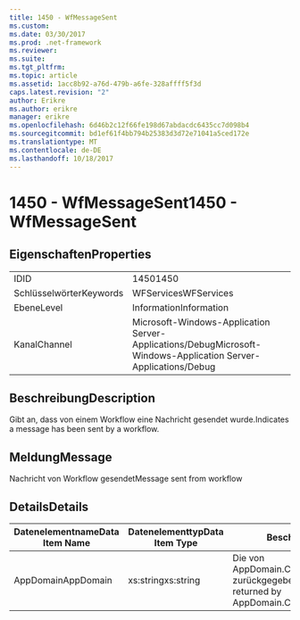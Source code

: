 ```yaml
---
title: 1450 - WfMessageSent
ms.custom: 
ms.date: 03/30/2017
ms.prod: .net-framework
ms.reviewer: 
ms.suite: 
ms.tgt_pltfrm: 
ms.topic: article
ms.assetid: 1acc8b92-a76d-479b-a6fe-328affff5f3d
caps.latest.revision: "2"
author: Erikre
ms.author: erikre
manager: erikre
ms.openlocfilehash: 6d46b2c12f66fe198d67abdacdc6435cc7d098b4
ms.sourcegitcommit: bd1ef61f4bb794b25383d3d72e71041a5ced172e
ms.translationtype: MT
ms.contentlocale: de-DE
ms.lasthandoff: 10/18/2017
---
```

# <a name="1450---wfmessagesent"></a><span data-ttu-id="8bef7-102">1450 - WfMessageSent</span><span class="sxs-lookup"><span data-stu-id="8bef7-102">1450 - WfMessageSent</span></span>
## <a name="properties"></a><span data-ttu-id="8bef7-103">Eigenschaften</span><span class="sxs-lookup"><span data-stu-id="8bef7-103">Properties</span></span>  
  
|||  
|-|-|  
|<span data-ttu-id="8bef7-104">ID</span><span class="sxs-lookup"><span data-stu-id="8bef7-104">ID</span></span>|<span data-ttu-id="8bef7-105">1450</span><span class="sxs-lookup"><span data-stu-id="8bef7-105">1450</span></span>|  
|<span data-ttu-id="8bef7-106">Schlüsselwörter</span><span class="sxs-lookup"><span data-stu-id="8bef7-106">Keywords</span></span>|<span data-ttu-id="8bef7-107">WFServices</span><span class="sxs-lookup"><span data-stu-id="8bef7-107">WFServices</span></span>|  
|<span data-ttu-id="8bef7-108">Ebene</span><span class="sxs-lookup"><span data-stu-id="8bef7-108">Level</span></span>|<span data-ttu-id="8bef7-109">Information</span><span class="sxs-lookup"><span data-stu-id="8bef7-109">Information</span></span>|  
|<span data-ttu-id="8bef7-110">Kanal</span><span class="sxs-lookup"><span data-stu-id="8bef7-110">Channel</span></span>|<span data-ttu-id="8bef7-111">Microsoft-Windows-Application Server-Applications/Debug</span><span class="sxs-lookup"><span data-stu-id="8bef7-111">Microsoft-Windows-Application Server-Applications/Debug</span></span>|  
  
## <a name="description"></a><span data-ttu-id="8bef7-112">Beschreibung</span><span class="sxs-lookup"><span data-stu-id="8bef7-112">Description</span></span>  
 <span data-ttu-id="8bef7-113">Gibt an, dass von einem Workflow eine Nachricht gesendet wurde.</span><span class="sxs-lookup"><span data-stu-id="8bef7-113">Indicates a message has been sent by a workflow.</span></span>  
  
## <a name="message"></a><span data-ttu-id="8bef7-114">Meldung</span><span class="sxs-lookup"><span data-stu-id="8bef7-114">Message</span></span>  
 <span data-ttu-id="8bef7-115">Nachricht von Workflow gesendet</span><span class="sxs-lookup"><span data-stu-id="8bef7-115">Message sent from workflow</span></span>  
  
## <a name="details"></a><span data-ttu-id="8bef7-116">Details</span><span class="sxs-lookup"><span data-stu-id="8bef7-116">Details</span></span>  
  
|<span data-ttu-id="8bef7-117">Datenelementname</span><span class="sxs-lookup"><span data-stu-id="8bef7-117">Data Item Name</span></span>|<span data-ttu-id="8bef7-118">Datenelementtyp</span><span class="sxs-lookup"><span data-stu-id="8bef7-118">Data Item Type</span></span>|<span data-ttu-id="8bef7-119">Beschreibung</span><span class="sxs-lookup"><span data-stu-id="8bef7-119">Description</span></span>|  
|--------------------|--------------------|-----------------|  
|<span data-ttu-id="8bef7-120">AppDomain</span><span class="sxs-lookup"><span data-stu-id="8bef7-120">AppDomain</span></span>|<span data-ttu-id="8bef7-121">xs:string</span><span class="sxs-lookup"><span data-stu-id="8bef7-121">xs:string</span></span>|<span data-ttu-id="8bef7-122">Die von AppDomain.CurrentDomain.FriendlyName zurückgegebene Zeichenfolge.</span><span class="sxs-lookup"><span data-stu-id="8bef7-122">The string returned by AppDomain.CurrentDomain.FriendlyName.</span></span>|
